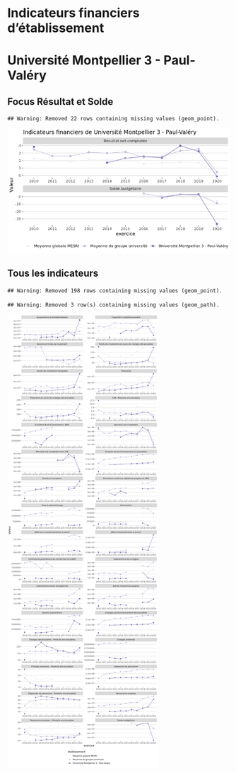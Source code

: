 Indicateurs financiers d’établissement
================

# Université Montpellier 3 - Paul-Valéry

## Focus Résultat et Solde

    ## Warning: Removed 22 rows containing missing values (geom_point).

![](université_montpellier_3___paul_valéry_files/figure-gfm/etab.focus-1.png)<!-- -->

## Tous les indicateurs

    ## Warning: Removed 198 rows containing missing values (geom_point).

    ## Warning: Removed 3 row(s) containing missing values (geom_path).

![](université_montpellier_3___paul_valéry_files/figure-gfm/etab-1.png)<!-- -->
